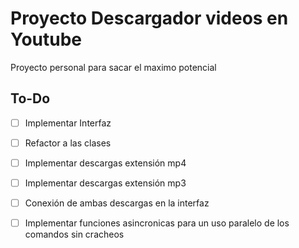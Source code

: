 # Proyecto Descargador videos en Youtube
Proyecto personal para sacar el maximo potencial

## To-Do
- [ ] Implementar Interfaz
- [ ] Refactor a las clases
- [ ] Implementar descargas extensión mp4
- [ ] Implementar descargas extensión mp3
- [ ] Conexión de ambas descargas en la interfaz
- [ ] Implementar funciones asincronicas para un uso paralelo de los comandos sin cracheos

